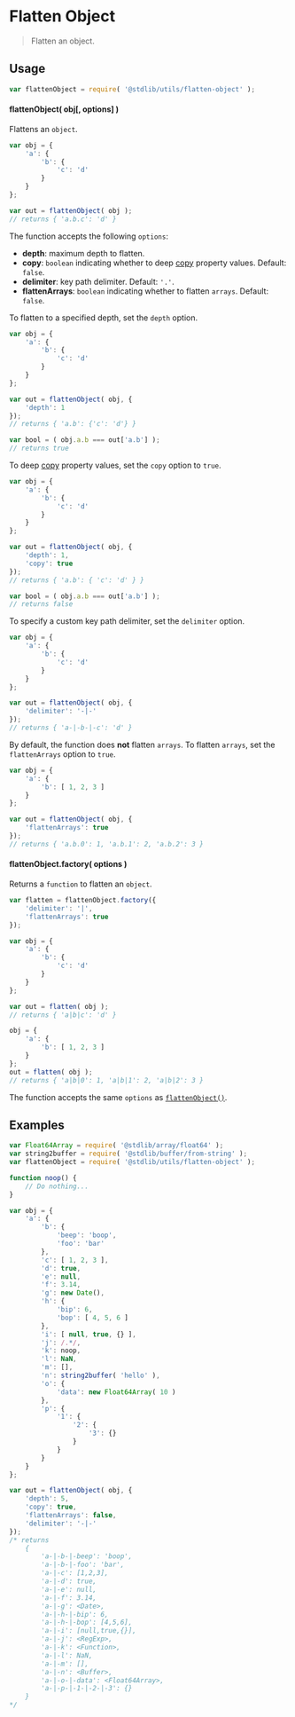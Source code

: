 <!--

@license Apache-2.0

Copyright (c) 2018 The Stdlib Authors.

Licensed under the Apache License, Version 2.0 (the "License");
you may not use this file except in compliance with the License.
You may obtain a copy of the License at

   http://www.apache.org/licenses/LICENSE-2.0

Unless required by applicable law or agreed to in writing, software
distributed under the License is distributed on an "AS IS" BASIS,
WITHOUT WARRANTIES OR CONDITIONS OF ANY KIND, either express or implied.
See the License for the specific language governing permissions and
limitations under the License.

-->

# Flatten Object

> Flatten an object.

<section class="usage">

## Usage

```javascript
var flattenObject = require( '@stdlib/utils/flatten-object' );
```

<a name="flatten-object"></a>

#### flattenObject( obj\[, options] )

Flattens an `object`.

```javascript
var obj = {
    'a': {
        'b': {
            'c': 'd'
        }
    }
};

var out = flattenObject( obj );
// returns { 'a.b.c': 'd' }
```

The function accepts the following `options`:

-   **depth**: maximum depth to flatten.
-   **copy**: `boolean` indicating whether to deep [copy][@stdlib/utils/copy] property values. Default: `false`.
-   **delimiter**: key path delimiter. Default: `'.'`.
-   **flattenArrays**: `boolean` indicating whether to flatten `arrays`. Default: `false`.

To flatten to a specified depth, set the `depth` option.

```javascript
var obj = {
    'a': {
        'b': {
            'c': 'd'
        }
    }
};

var out = flattenObject( obj, {
    'depth': 1
});
// returns { 'a.b': {'c': 'd'} }

var bool = ( obj.a.b === out['a.b'] );
// returns true
```

To deep [copy][@stdlib/utils/copy] property values, set the `copy` option to `true`.

```javascript
var obj = {
    'a': {
        'b': {
            'c': 'd'
        }
    }
};

var out = flattenObject( obj, {
    'depth': 1,
    'copy': true
});
// returns { 'a.b': { 'c': 'd' } }

var bool = ( obj.a.b === out['a.b'] );
// returns false
```

To specify a custom key path delimiter, set the `delimiter` option.

```javascript
var obj = {
    'a': {
        'b': {
            'c': 'd'
        }
    }
};

var out = flattenObject( obj, {
    'delimiter': '-|-'
});
// returns { 'a-|-b-|-c': 'd' }
```

By default, the function does **not** flatten `arrays`. To flatten `arrays`, set the `flattenArrays` option to `true`.

```javascript
var obj = {
    'a': {
        'b': [ 1, 2, 3 ]
    }
};

var out = flattenObject( obj, {
    'flattenArrays': true
});
// returns { 'a.b.0': 1, 'a.b.1': 2, 'a.b.2': 3 }
```

#### flattenObject.factory( options )

Returns a `function` to flatten an `object`.

```javascript
var flatten = flattenObject.factory({
    'delimiter': '|',
    'flattenArrays': true
});

var obj = {
    'a': {
        'b': {
            'c': 'd'
        }
    }
};

var out = flatten( obj );
// returns { 'a|b|c': 'd' }

obj = {
    'a': {
        'b': [ 1, 2, 3 ]
    }
};
out = flatten( obj );
// returns { 'a|b|0': 1, 'a|b|1': 2, 'a|b|2': 3 }
```

The function accepts the same `options` as [`flattenObject()`](#flatten-object).

</section>

<!-- /.usage -->

<section class="examples">

## Examples

<!-- TODO: update once Buffer wrapper -->

<!-- eslint no-undef: "error" -->

<!-- eslint-disable no-buffer-constructor -->

```javascript
var Float64Array = require( '@stdlib/array/float64' );
var string2buffer = require( '@stdlib/buffer/from-string' );
var flattenObject = require( '@stdlib/utils/flatten-object' );

function noop() {
    // Do nothing...
}

var obj = {
    'a': {
        'b': {
            'beep': 'boop',
            'foo': 'bar'
        },
        'c': [ 1, 2, 3 ],
        'd': true,
        'e': null,
        'f': 3.14,
        'g': new Date(),
        'h': {
            'bip': 6,
            'bop': [ 4, 5, 6 ]
        },
        'i': [ null, true, {} ],
        'j': /.*/,
        'k': noop,
        'l': NaN,
        'm': [],
        'n': string2buffer( 'hello' ),
        'o': {
            'data': new Float64Array( 10 )
        },
        'p': {
            '1': {
                '2': {
                    '3': {}
                }
            }
        }
    }
};

var out = flattenObject( obj, {
    'depth': 5,
    'copy': true,
    'flattenArrays': false,
    'delimiter': '-|-'
});
/* returns
    {
        'a-|-b-|-beep': 'boop',
        'a-|-b-|-foo': 'bar',
        'a-|-c': [1,2,3],
        'a-|-d': true,
        'a-|-e': null,
        'a-|-f': 3.14,
        'a-|-g': <Date>,
        'a-|-h-|-bip': 6,
        'a-|-h-|-bop': [4,5,6],
        'a-|-i': [null,true,{}],
        'a-|-j': <RegExp>,
        'a-|-k': <Function>,
        'a-|-l': NaN,
        'a-|-m': [],
        'a-|-n': <Buffer>,
        'a-|-o-|-data': <Float64Array>,
        'a-|-p-|-1-|-2-|-3': {}
    }
*/
```

</section>

<!-- /.examples -->

<section class="links">

[@stdlib/utils/copy]: https://github.com/stdlib-js/stdlib/tree/develop/lib/node_modules/%40stdlib/utils/copy

</section>

<!-- /.links -->
